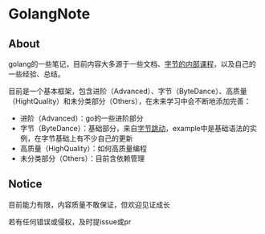 # GolangNote

## About

golang的一些笔记，目前内容大多源于一些文档、[字节的内部课程](https://juejin.cn/course/bytetech/7140987981803814919?from_page=course_list_page)，以及自己的一些经验、总结。

目前是一个基本框架，包含进阶（Advanced）、字节（ByteDance）、高质量（HightQuality）和未分类部分（Others），在未来学习中会不断地添加完善：

- 进阶（Advanced）：go的一些进阶部分
- 字节（ByteDance）：基础部分，来自[字节跳动](https://github.com/wangkechun/go-by-example)，example中是基础语法的实例，在字节基础上有不少自己的更新
- 高质量（HighQuality）：如何高质量编程
- 未分类部分（Others）：目前含依赖管理


## Notice

目前能力有限，内容质量不敢保证，但欢迎见证成长

若有任何错误或侵权，及时提issue或pr

